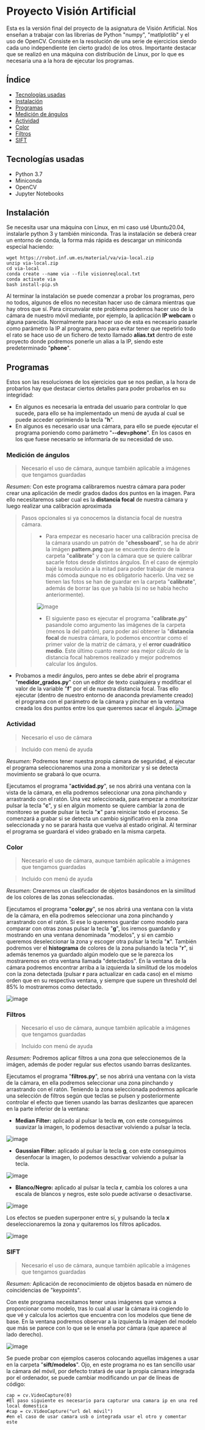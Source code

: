# Proyecto Visión Artificial

Esta es la versión final del proyecto de la asignatura de Visión Artificial. Nos enseñan a trabajar con las librerias de Python "numpy", "matlplotlib" y el uso de OpenCV.
Consiste en la resolución de una serie de ejercicios siendo cada uno independiente (en cierto grado) de los otros. Importante destacar que se realizó en una máquina con distribución de Linux, por lo que es necesaria una a la hora de ejecutar los programas. 

## Índice

* [Tecnologías usadas](#tecnologías-usadas)
* [Instalación](#instalación)
* [Programas](#programas)
* [Medición de ángulos](#medición-de-ángulos)
* [Actividad](#actividad)
* [Color](#color)
* [Filtros](#filtros)
* [SIFT](#sift)

## Tecnologías usadas

* Python 3.7
* Miniconda
* OpenCV
* Jupyter Notebooks

## Instalación

Se necesita usar una máquina con Linux, en mi caso usé Ubuntu20.04, instalarle python 3 y también miniconda. Tras la instalación se deberá crear un entorno de conda, la forma más rápida es descargar un miniconda especial haciendo:
```
wget https://robot.inf.um.es/material/va/via-local.zip
unzip via-local.zip
cd via-local
conda create --name via --file visionreqlocal.txt
conda activate via
bash install-pip.sh
```
Al terminar la instalación se puede comenzar a probar los programas, pero no todos, algunos de ellos no necesitan hacer uso de cámara mientras que hay otros que sí. 
Para circunvalar este problema podemos hacer uso de la cámara de nuestro móvil mediante, por ejemplo, la aplicación **IP webcam** o alguna parecida. Normalmente para hacer uso de esta es necesario pasarle como parámetro la IP al programa, pero para evitar tener que repetirlo todo el rato se hace uso de un fichero de texto llamado **alias.txt** dentro de este proyecto donde podremos ponerle un alias a la IP, siendo este predeterminado "**phone**". 

## Programas

Estos son las resoluciones de los ejercicios que se nos pedían, a la hora de probarlos hay que destacar ciertos detalles para poder probarlos en su integridad:
* En algunos es necesaria la entrada del usuario para controlar lo que sucede, para ello se ha implementado un menú de ayuda al cual se puede acceder oprimiendo la tecla "**h**".
* En algunos es necesario usar una cámara, para ello se puede ejecutar el programa poniendo como parámetro "**--dev=phone**".
En los casos en los que fuese necesario se informaría de su necesidad de uso.

### Medición de ángulos


> Necesario el uso de cámara, aunque también aplicable a imágenes que tengamos guardadas


*Resumen:* Con este programa calibraremos nuestra cámara para poder crear una aplicación de medir grados dados dos puntos en la imagen. Para ello necesitaremos saber cual es la **distancia focal** de nuestra cámara y luego realizar una calibración aproximada 

> Pasos opcionales si ya conocemos la distancia focal de nuestra cámara.
> 
>> * Para empezar es necesario hacer una calibración precisa de la cámara usando un patrón de "**chessboard**", se ha de abrir la imágen **pattern.png** que se encuentra dentro de la carpeta "**calibrate**" y con la cámara que se quiere calibrar sacarle fotos desde distintos ángulos. En el caso de ejemplo bajé la resolución a la mitad para poder trabajar de manera más cómoda aunque no es obligatorio hacerlo. Una vez se tienen las fotos se han de guardar en la carpeta "**calibrate**", además de borrar las que ya había (si no se había hecho anteriormente). 
>>
>> ![image](https://user-images.githubusercontent.com/33126016/147234570-e48d5baa-2f5f-40ca-9958-66dc2f9babc5.png "Ejemplo de resultado de calibración")
>>
>>   * El siguiente paso es ejecutar el programa "**calibrate.py**" pasandole como argumento las imágenes de la carpeta (menos la del patrón), para poder así obtener la "**distancia focal** de nuestra cámara, lo podemos encontrar como el primer valor de la matriz de cámara, y el **error cuadrático medio**. Este último cuanto menor sea mejor cálculo de la distancia focal habremos realizado y mejor podremos calcular los ángulos.
 
* Probamos a medir ángulos, pero antes se debe abrir el programa "**medidor_grados.py**" con un editor de texto cualquiera y modificar el valor de la variable "**f**" por el de nuestra distancia focal. Tras ello ejecutar (dentro de nuestro entorno de anaconda previamente creado) el programa con el parámetro de la cámara y pinchar en la ventana creada los dos puntos entre los que queremos sacar el ángulo.
![image](https://user-images.githubusercontent.com/33126016/147234432-a1f19c05-95a3-4593-a18c-bda8eb377d7c.png "Ejemplo de medida de grados")

### Actividad

> Necesario el uso de cámara

> Incluido con menú de ayuda

*Resumen:* Podremos tener nuestra propia cámara de seguridad, al ejecutar el programa seleccionaremos una zona a monitorizar y si se detecta movimiento se grabará lo que ocurra.

Ejecutamos el programa "**actividad.py**", se nos abrirá una ventana con la vista de la cámara, en ella podremos seleccionar una zona pinchando y arrastrando con el ratón. Una vez seleccionada, para empezar a monitorizar pulsar la tecla "**c**", y si en algún momento se quiere cambiar la zona de monitoreo se puede pulsar la tecla "**x**" para reiniciar todo el proceso. Se comenzará a grabar si se detecta un cambio significativo en la zona seleccionada y no se parará hasta que vuelva al estado original. Al terminar el programa se guardará el video grabado en la misma carpeta.

### Color

> Necesario el uso de cámara, aunque también aplicable a imágenes que tengamos guardadas

> Incluido con menú de ayuda

*Resumen:* Crearemos un clasificador de objetos basándonos en la similitud de los colores de las zonas seleccionadas. 

Ejecutamos el programa "**color.py**", se nos abrirá una ventana con la vista de la cámara, en ella podremos seleccionar una zona pinchando y arrastrando con el ratón. Si ese lo queremos guardar como modelo para comparar con otras zonas pulsar la tecla "**g**", los iremos guardando y mostrando en una ventana denominada "modelos", y si en cambio queremos deseleccionar la zona y escoger otra pulsar la tecla "**x**". También podremos ver el **histograma** de colores de la zona pulsando la tecla "**r**", si además tenemos ya guardado algún modelo que se le parezca los mostraremos en otra ventana llamada "detectados". En la ventana de la cámara podremos encontrar arriba a la izquierda la similitud de los modelos con la zona detectada (pulsar **r** para actualizar en cada caso) en el mismo orden que en su respectiva ventana, y siempre que supere un threshold del 85% lo mostraremos como detectado.

![image](https://user-images.githubusercontent.com/33126016/147240862-2f62a393-0b4c-4acf-996f-9613592cefe6.png "Ejemplo con las tres ventanas")

### Filtros

> Necesario el uso de cámara, aunque también aplicable a imágenes que tengamos guardadas

> Incluido con menú de ayuda

*Resumen:* Podremos aplicar filtros a una zona que seleccionemos de la imágen, además de poder regular sus efectos usando barras deslizantes.

Ejecutamos el programa "**filtros.py**", se nos abrirá una ventana con la vista de la cámara, en ella podremos seleccionar una zona pinchando y arrastrando con el ratón. Teniendo la zona seleccionada podremos aplicarle una selección de filtros según que teclas se pulsen y posteriormente controlar el efecto que tienen usando las barras deslizantes que aparecen en la parte inferior de la ventana:

* **Median Filter:** aplicado al pulsar la tecla **m**, con este conseguimos suavizar la imagen, lo podemos desactivar volviendo a pulsar la tecla.

![image](https://user-images.githubusercontent.com/33126016/147269369-7d6db650-d37a-4bb7-8f9f-c4ebeb3f39f6.png "Efecto aplicando el efecto Median filter")

* **Gaussian Filter:** aplicado al pulsar la tecla **g**, con este conseguimos desenfocar la imagen, lo podemos desactivar volviendo a pulsar la tecla.

![image](https://user-images.githubusercontent.com/33126016/147269407-c6998622-5b17-472b-aa96-4f8aa7539ec1.png "Efecto aplicando el efecto Gaussian filter")

* **Blanco/Negro:** aplicado al pulsar la tecla **r**, cambia los colores a una escala de blancos y negros, este solo puede activarse o desactivarse.

![image](https://user-images.githubusercontent.com/33126016/147269344-6b5aefb8-cc7e-4fca-b982-99f3cd2a595d.png "Ejemplo aplicando el efecto de blanco/negro")

Los efectos se pueden superponer entre sí, y pulsando la tecla **x** deseleccionaremos la zona y quitaremos los filtros aplicados.

![image](https://user-images.githubusercontent.com/33126016/147269718-6274efdf-6e89-4da0-b1e7-0d622ca9e1c7.png "Ejemplo donde se han aplicado varios filtros")


### SIFT

> Necesario el uso de cámara, aunque también aplicable a imágenes que tengamos guardadas

*Resumen:* Aplicación de reconocimiento de objetos basada en número de coincidencias de "keypoints".

Con este programa necesitamos tener unas imágenes que vamos a proporcionar como modelo, tras lo cual al usar la cámara irá cogiendo lo que vé y calcula los aciertos que encuentra con los modelos que tiene de base. En la ventana podremos observar a la izquierda la imágen del modelo que más se parece con lo que se le enseña por cámara (que aparece al lado derecho). 

![image](https://user-images.githubusercontent.com/33126016/147271095-bcfcba00-8bbf-4a54-a5d8-e70b9e4197fc.png "Ejemplo del programa reconociendo la imagen")

Se puede probar con ejemplos caseros colocando aquellas imágenes a usar en la carpeta "**sift/modelos**". 
Ojo, en este programa no es tan sencillo usar la cámara del móvil, por defecto tratará de usar la propia cámara integrada por el ordenador, se puede cambiar modificando un par de líneas de código:

```
cap = cv.VideoCapture(0)
#El paso siguiente es necesario para capturar una camara ip en una red local domestica
#cap = cv.VideoCapture("url del móvil")
#en el caso de usar camara usb o integrada usar el otro y comentar este
```
